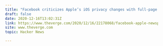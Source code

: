 ```yaml
---
title: "Facebook criticizes Apple’s iOS privacy changes with full-page newspaper ads"
draft: false
date: 2020-12-16T13:02:31Z
link: https://www.theverge.com/2020/12/16/22178068/facebook-apple-newspaper-ads-ios-privacy-changes?utm_medium=RSS&utm_source=hune
site: www.theverge.com
topic: Hacker News  

---
```

